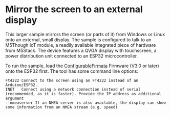 # Mirror the screen to an external display

This larger sample mirrors the screen (or parts of it) from Windows or Linux onto an external, small display. The sample is configured to talk to an M5Though IoT module, a readily available integrated piece of hardware from M5Stack. The device features a QVGA display with touchscreen, a power distribution unit connected to an ESP32 microcontroller.

To run the sample, load the [ConfigurableFirmata](https://github.com/firmata/ConfigurableFirmata) Firmware (V3.0 or later) onto the ESP32 first. The tool has some command line options:

```text
Ft4222 Connect to the screen using an FT4222 instead of an Arduino/ESP32.
INET   Connect using a network connection instead of serial (recommended, as it is faster). Provide the IP address as additional argument
--nmeaserver If an NMEA server is also available, the display can show some information from an NMEA stream (e.g. speed)
```
